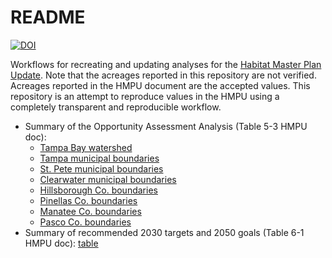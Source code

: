 # README 

[![DOI](https://zenodo.org/badge/226996253.svg)](https://zenodo.org/badge/latestdoi/226996253)

Workflows for recreating and updating analyses for the [Habitat Master Plan Update](https://drive.google.com/file/d/1Hp0l_qtbxp1JxKJoGatdyuANSzQrpL0I/view?usp=drivesdk).  Note that the acreages reported in this repository are not verified.  Acreages reported in the HMPU document are the accepted values.  This repository is an attempt to reproduce values in the HMPU using a completely transparent and reproducible workflow. 

* Summary of the Opportunity Assessment Analysis (Table 5-3 HMPU doc): 
     * [Tampa Bay watershed](https://tbep-tech.github.io/hmpu-workflow/current_table.html)
     * [Tampa municipal boundaries](https://tbep-tech.github.io/hmpu-workflow/current_table_tampa.html)
     * [St. Pete municipal boundaries](https://tbep-tech.github.io/hmpu-workflow/current_table_stpet.html)
     * [Clearwater municipal boundaries](https://tbep-tech.github.io/hmpu-workflow/current_table_clrwt.html)
     * [Hillsborough Co. boundaries](https://tbep-tech.github.io/hmpu-workflow/current_table_hilco.html)
     * [Pinellas Co. boundaries](https://tbep-tech.github.io/hmpu-workflow/current_table_pinco.html)
     * [Manatee Co. boundaries](https://tbep-tech.github.io/hmpu-workflow/current_table_manco.html)
     * [Pasco Co. boundaries](https://tbep-tech.github.io/hmpu-workflow/current_table_pasco.html)
* Summary of recommended 2030 targets and 2050 goals (Table 6-1 HMPU doc): [table](https://tbep-tech.github.io/hmpu-workflow/target_table)
